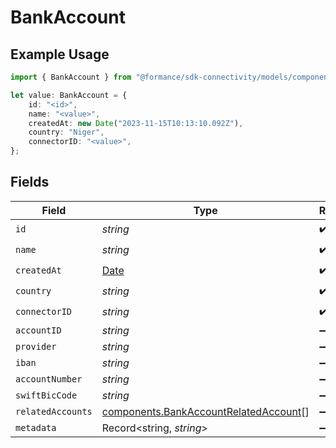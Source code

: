 # BankAccount

## Example Usage

```typescript
import { BankAccount } from "@formance/sdk-connectivity/models/components";

let value: BankAccount = {
    id: "<id>",
    name: "<value>",
    createdAt: new Date("2023-11-15T10:13:10.092Z"),
    country: "Niger",
    connectorID: "<value>",
};
```

## Fields

| Field                                                                                          | Type                                                                                           | Required                                                                                       | Description                                                                                    |
| ---------------------------------------------------------------------------------------------- | ---------------------------------------------------------------------------------------------- | ---------------------------------------------------------------------------------------------- | ---------------------------------------------------------------------------------------------- |
| `id`                                                                                           | *string*                                                                                       | :heavy_check_mark:                                                                             | N/A                                                                                            |
| `name`                                                                                         | *string*                                                                                       | :heavy_check_mark:                                                                             | N/A                                                                                            |
| `createdAt`                                                                                    | [Date](https://developer.mozilla.org/en-US/docs/Web/JavaScript/Reference/Global_Objects/Date)  | :heavy_check_mark:                                                                             | N/A                                                                                            |
| `country`                                                                                      | *string*                                                                                       | :heavy_check_mark:                                                                             | N/A                                                                                            |
| `connectorID`                                                                                  | *string*                                                                                       | :heavy_check_mark:                                                                             | N/A                                                                                            |
| `accountID`                                                                                    | *string*                                                                                       | :heavy_minus_sign:                                                                             | N/A                                                                                            |
| `provider`                                                                                     | *string*                                                                                       | :heavy_minus_sign:                                                                             | N/A                                                                                            |
| `iban`                                                                                         | *string*                                                                                       | :heavy_minus_sign:                                                                             | N/A                                                                                            |
| `accountNumber`                                                                                | *string*                                                                                       | :heavy_minus_sign:                                                                             | N/A                                                                                            |
| `swiftBicCode`                                                                                 | *string*                                                                                       | :heavy_minus_sign:                                                                             | N/A                                                                                            |
| `relatedAccounts`                                                                              | [components.BankAccountRelatedAccount](../../models/components/bankaccountrelatedaccount.md)[] | :heavy_minus_sign:                                                                             | N/A                                                                                            |
| `metadata`                                                                                     | Record<string, *string*>                                                                       | :heavy_minus_sign:                                                                             | N/A                                                                                            |